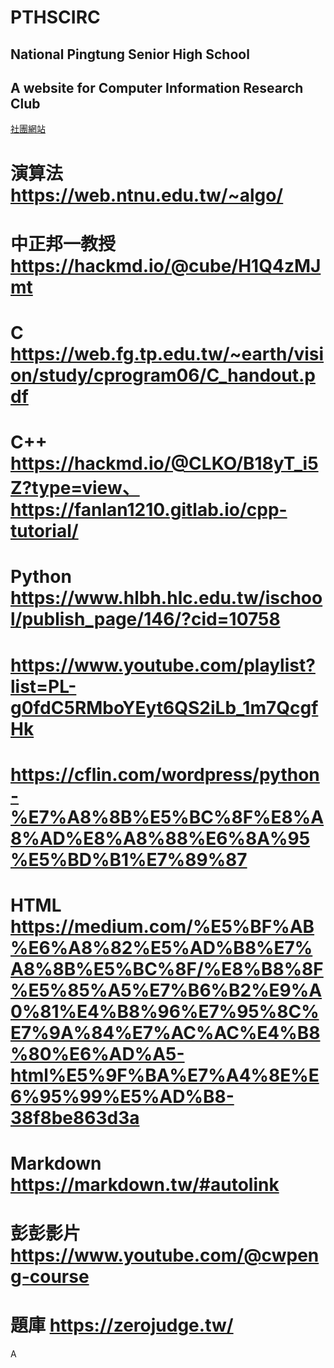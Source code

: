 # PTHSCIRC 
## National Pingtung Senior High School
## A website for Computer Information Research Club
[社團網站](https://www.instagram.com/pths_csc_113/)

# 演算法 <https://web.ntnu.edu.tw/~algo/>

# 中正邦一教授 <https://hackmd.io/@cube/H1Q4zMJmt>

# C <https://web.fg.tp.edu.tw/~earth/vision/study/cprogram06/C_handout.pdf>

# C++ <https://hackmd.io/@CLKO/B18yT_i5Z?type=view、https://fanlan1210.gitlab.io/cpp-tutorial/>

# Python <https://www.hlbh.hlc.edu.tw/ischool/publish_page/146/?cid=10758>
# <https://www.youtube.com/playlist?list=PL-g0fdC5RMboYEyt6QS2iLb_1m7QcgfHk>
# <https://cflin.com/wordpress/python-%E7%A8%8B%E5%BC%8F%E8%A8%AD%E8%A8%88%E6%8A%95%E5%BD%B1%E7%89%87>

# HTML <https://medium.com/%E5%BF%AB%E6%A8%82%E5%AD%B8%E7%A8%8B%E5%BC%8F/%E8%B8%8F%E5%85%A5%E7%B6%B2%E9%A0%81%E4%B8%96%E7%95%8C%E7%9A%84%E7%AC%AC%E4%B8%80%E6%AD%A5-html%E5%9F%BA%E7%A4%8E%E6%95%99%E5%AD%B8-38f8be863d3a>

# Markdown <https://markdown.tw/#autolink>

# 彭彭影片 <https://www.youtube.com/@cwpeng-course>

# 題庫 <https://zerojudge.tw/>
A
